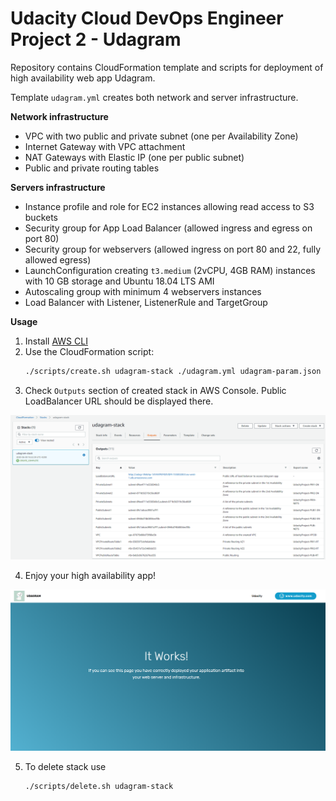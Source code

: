 # Udacity Cloud DevOps Engineer Project 2 - Udagram

Repository contains CloudFormation template and scripts for deployment of high availability web app Udagram.

Template `udagram.yml` creates both network and server infrastructure.

**Network infrastructure**
* VPC with two public and private subnet (one per Availability Zone)
* Internet Gateway with VPC attachment
* NAT Gateways with Elastic IP (one per public subnet)
* Public and private routing tables

**Servers infrastructure**
* Instance profile and role for EC2 instances allowing read access to S3 buckets
* Security group for App Load Balancer (allowed ingress and egress on port 80)
* Security group for webservers (allowed ingress on port 80 and 22, fully allowed egress)
* LaunchConfiguration creating `t3.medium` (2vCPU, 4GB RAM) instances with 10 GB storage and Ubuntu 18.04 LTS AMI
* Autoscaling group with minimum 4 webservers instances 
* Load Balancer with Listener, ListenerRule and TargetGroup 

**Usage**

1. Install [AWS CLI](https://aws.amazon.com/cli/)
2. Use the CloudFormation script:
   ```bash
   ./scripts/create.sh udagram-stack ./udagram.yml udagram-param.json
   ```
3. Check `Outputs` section of created stack in AWS Console. Public LoadBalancer URL should be displayed there.

![LoadBalancer Outputs](./img/cloudformation_stack_output.png)

4. Enjoy your high availability app!

![Udagram_app](./img/udagram_mainpage.png)

5. To delete stack use 
   ```bash
   ./scripts/delete.sh udagram-stack
   ```